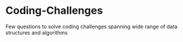 # Coding-Challenges
Few questions to solve coding challenges spanning wide range of data structures and algorithms
